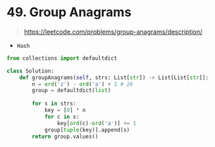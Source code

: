 # 49. Group Anagrams
> https://leetcode.com/problems/group-anagrams/description/

- `Hash`

```py
from collections import defaultdict

class Solution:
    def groupAnagrams(self, strs: List[str]) -> List[List[str]]:
        n = ord('z') - ord('a') + 1 # 26
        group = defaultdict(list)
        
        for s in strs:
            key = [0] * n
            for c in s:
                key[ord(c)-ord('a')] += 1
            group[tuple(key)].append(s)
        return group.values()

```